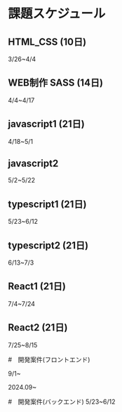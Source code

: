 # 課題スケジュール

## HTML_CSS  (10日)

3/26~4/4

## WEB制作 SASS  (14日)

4/4~4/17

## javascript1  (21日)

4/18~5/1

## javascript2

5/2~5/22

## typescript1  (21日)

5/23~6/12

## typescript2  (21日)

6/13~7/3

## React1  (21日)

7/4~7/24

## React2  (21日)

7/25~8/15

#　開発案件(フロントエンド)

9/1~

2024.09~

#　開発案件(バックエンド)
5/23~6/12
